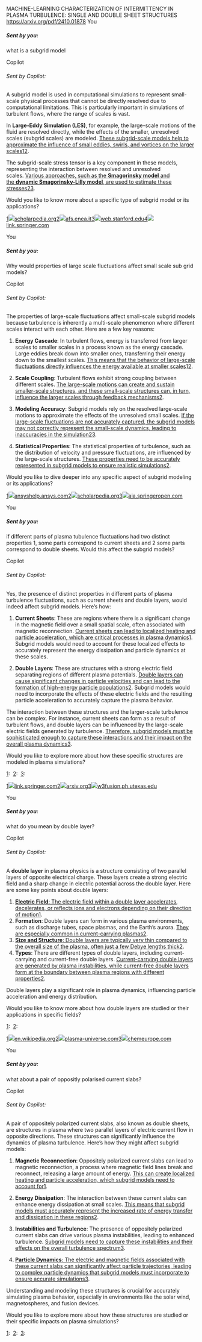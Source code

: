 MACHINE-LEARNING CHARACTERIZATION OF INTERMITTENCY IN PLASMA TURBULENCE: SINGLE AND DOUBLE SHEET STRUCTURES
https://arxiv.org/pdf/2410.01878
You

##### Sent by you:

what is a subgrid model

Copilot

###### Sent by Copilot:

A subgrid model is used in computational simulations to represent small-scale physical processes that cannot be directly resolved due to computational limitations. This is particularly important in simulations of turbulent flows, where the range of scales is vast.

In **Large-Eddy Simulation (LES)**, for example, the large-scale motions of the fluid are resolved directly, while the effects of the smaller, unresolved scales (subgrid scales) are modeled. [These subgrid-scale models help to approximate the influence of small eddies, swirls, and vortices on the larger scales](http://scholarpedia.org/article/Turbulence:_Subgrid-Scale_Modeling)[1](http://scholarpedia.org/article/Turbulence:_Subgrid-Scale_Modeling)[2](https://www.afs.enea.it/project/neptunius/docs/fluent/html/th/node95.htm).

The subgrid-scale stress tensor is a key component in these models, representing the interaction between resolved and unresolved scales. [Various approaches, such as the **Smagorinsky model** and the **dynamic Smagorinsky-Lilly model**, are used to estimate these stresses](http://scholarpedia.org/article/Turbulence:_Subgrid-Scale_Modeling)[2](https://www.afs.enea.it/project/neptunius/docs/fluent/html/th/node95.htm)[3](https://web.stanford.edu/group/ctr/Summer/SP90/05_overview.pdf).

Would you like to know more about a specific type of subgrid model or its applications?

[1![](blob:https://edgeservices.bing.com/bbb7e696-418a-4e95-b8f0-242c69a2c7db)scholarpedia.org](http://scholarpedia.org/article/Turbulence:_Subgrid-Scale_Modeling)[2![](blob:https://edgeservices.bing.com/9647e1dd-2c60-4a35-b341-c8067bfaa276)afs.enea.it](https://www.afs.enea.it/project/neptunius/docs/fluent/html/th/node95.htm)[3![](blob:https://edgeservices.bing.com/613b3ae1-c5b7-4394-8df3-18c661ba4519)web.stanford.edu](https://web.stanford.edu/group/ctr/Summer/SP90/05_overview.pdf)[4![](blob:https://edgeservices.bing.com/0f1d7c41-501e-463b-9f47-332b8835dace)link.springer.com](https://link.springer.com/chapter/10.1007/978-3-642-46395-2_26)

You

##### Sent by you:

Why would properties of large scale fluctuations affect small scale sub grid models?

Copilot

###### Sent by Copilot:

The properties of large-scale fluctuations affect small-scale subgrid models because turbulence is inherently a multi-scale phenomenon where different scales interact with each other. Here are a few key reasons:

1. **Energy Cascade**: In turbulent flows, energy is transferred from larger scales to smaller scales in a process known as the energy cascade. Large eddies break down into smaller ones, transferring their energy down to the smallest scales. [This means that the behavior of large-scale fluctuations directly influences the energy available at smaller scales](https://ansyshelp.ansys.com/public/Views/Secured/corp/v242/en/cfx_mod/i1303019.html)[1](https://ansyshelp.ansys.com/public/Views/Secured/corp/v242/en/cfx_mod/i1303019.html)[2](http://scholarpedia.org/article/Turbulence:_Subgrid-Scale_Modeling).
    
2. **Scale Coupling**: Turbulent flows exhibit strong coupling between different scales. [The large-scale motions can create and sustain smaller-scale structures, and these small-scale structures can, in turn, influence the larger scales through feedback mechanisms](https://ansyshelp.ansys.com/public/Views/Secured/corp/v242/en/cfx_mod/i1303019.html)[2](http://scholarpedia.org/article/Turbulence:_Subgrid-Scale_Modeling).
    
3. **Modeling Accuracy**: Subgrid models rely on the resolved large-scale motions to approximate the effects of the unresolved small scales. [If the large-scale fluctuations are not accurately captured, the subgrid models may not correctly represent the small-scale dynamics, leading to inaccuracies in the simulation](https://ansyshelp.ansys.com/public/Views/Secured/corp/v242/en/cfx_mod/i1303019.html)[2](http://scholarpedia.org/article/Turbulence:_Subgrid-Scale_Modeling)[3](https://aia.springeropen.com/articles/10.1186/s42774-023-00169-7).
    
4. **Statistical Properties**: The statistical properties of turbulence, such as the distribution of velocity and pressure fluctuations, are influenced by the large-scale structures. [These properties need to be accurately represented in subgrid models to ensure realistic simulations](http://scholarpedia.org/article/Turbulence:_Subgrid-Scale_Modeling)[2](http://scholarpedia.org/article/Turbulence:_Subgrid-Scale_Modeling).
    

Would you like to dive deeper into any specific aspect of subgrid modeling or its applications?

[1![](blob:https://edgeservices.bing.com/b4371795-c0de-4025-8cf3-5b41419abe06)ansyshelp.ansys.com](https://ansyshelp.ansys.com/public/Views/Secured/corp/v242/en/cfx_mod/i1303019.html)[2![](blob:https://edgeservices.bing.com/bbb7e696-418a-4e95-b8f0-242c69a2c7db)scholarpedia.org](http://scholarpedia.org/article/Turbulence:_Subgrid-Scale_Modeling)[3![](blob:https://edgeservices.bing.com/821fa25f-e225-46b9-980c-78d364446655)aia.springeropen.com](https://aia.springeropen.com/articles/10.1186/s42774-023-00169-7)

You

##### Sent by you:

if different parts of plasma tubulence fluctuations had two distinct properties 1, some parts correspond to current sheets and 2 some parts correspond to double sheets. Would this affect the subgrid models?

Copilot

###### Sent by Copilot:

Yes, the presence of distinct properties in different parts of plasma turbulence fluctuations, such as current sheets and double layers, would indeed affect subgrid models. Here’s how:

1. **Current Sheets**: These are regions where there is a significant change in the magnetic field over a small spatial scale, often associated with magnetic reconnection. [Current sheets can lead to localized heating and particle acceleration, which are critical processes in plasma dynamics](https://link.springer.com/article/10.1007/s41614-022-00095-z)[1](https://link.springer.com/article/10.1007/s41614-022-00095-z). Subgrid models would need to account for these localized effects to accurately represent the energy dissipation and particle dynamics at these scales.
    
2. **Double Layers**: These are structures with a strong electric field separating regions of different plasma potentials. [Double layers can cause significant changes in particle velocities and can lead to the formation of high-energy particle populations](https://link.springer.com/article/10.1007/s41614-022-00095-z)[2](https://arxiv.org/pdf/2107.09744.pdf). Subgrid models would need to incorporate the effects of these electric fields and the resulting particle acceleration to accurately capture the plasma behavior.
    

The interaction between these structures and the larger-scale turbulence can be complex. For instance, current sheets can form as a result of turbulent flows, and double layers can be influenced by the large-scale electric fields generated by turbulence. [Therefore, subgrid models must be sophisticated enough to capture these interactions and their impact on the overall plasma dynamics](https://w3fusion.ph.utexas.edu/ifs/ifsreports/Plasma_Turbulence_827.pdf)[3](https://w3fusion.ph.utexas.edu/ifs/ifsreports/Plasma_Turbulence_827.pdf).

Would you like to explore more about how these specific structures are modeled in plasma simulations?

[](https://link.springer.com/article/10.1007/s41614-022-00095-z)[1](https://link.springer.com/article/10.1007/s41614-022-00095-z):  [](https://link.springer.com/article/10.1007/s41614-022-00095-z)[2](https://arxiv.org/pdf/2107.09744.pdf):  [](https://link.springer.com/article/10.1007/s41614-022-00095-z)[3](https://w3fusion.ph.utexas.edu/ifs/ifsreports/Plasma_Turbulence_827.pdf): 

[1![](blob:https://edgeservices.bing.com/0f1d7c41-501e-463b-9f47-332b8835dace)link.springer.com](https://link.springer.com/article/10.1007/s41614-022-00095-z)[2![](blob:https://edgeservices.bing.com/cdf1f385-83ed-475e-a107-c15ac5de3911)arxiv.org](https://arxiv.org/pdf/2107.09744.pdf)[3![](blob:https://edgeservices.bing.com/2901cf05-7ce2-41be-a2e5-a9641801170e)w3fusion.ph.utexas.edu](https://w3fusion.ph.utexas.edu/ifs/ifsreports/Plasma_Turbulence_827.pdf)

You

##### Sent by you:

what do you mean by double layer?

Copilot

###### Sent by Copilot:

A **double layer** in plasma physics is a structure consisting of two parallel layers of opposite electrical charge. These layers create a strong electric field and a sharp change in electric potential across the double layer. Here are some key points about double layers:

1. [**Electric Field**: The electric field within a double layer accelerates, decelerates, or reflects ions and electrons depending on their direction of motion](https://en.wikipedia.org/wiki/Double_layer_%28plasma_physics%29)[1](https://en.wikipedia.org/wiki/Double_layer_%28plasma_physics%29).
2. **Formation**: Double layers can form in various plasma environments, such as discharge tubes, space plasmas, and the Earth’s aurora. [They are especially common in current-carrying plasmas](https://en.wikipedia.org/wiki/Double_layer_%28plasma_physics%29)[2](https://www.plasma-universe.com/Double-layer/).
3. [**Size and Structure**: Double layers are typically very thin compared to the overall size of the plasma, often just a few Debye lengths thick](https://en.wikipedia.org/wiki/Double_layer_%28plasma_physics%29)[2](https://www.plasma-universe.com/Double-layer/).
4. **Types**: There are different types of double layers, including current-carrying and current-free double layers. [Current-carrying double layers are generated by plasma instabilities, while current-free double layers form at the boundary between plasma regions with different properties](https://en.wikipedia.org/wiki/Double_layer_%28plasma_physics%29)[2](https://www.plasma-universe.com/Double-layer/).

Double layers play a significant role in plasma dynamics, influencing particle acceleration and energy distribution.

Would you like to know more about how double layers are studied or their applications in specific fields?

[](https://en.wikipedia.org/wiki/Double_layer_%28plasma_physics%29)[1](https://en.wikipedia.org/wiki/Double_layer_%28plasma_physics%29):  [](https://en.wikipedia.org/wiki/Double_layer_%28plasma_physics%29)[2](https://www.plasma-universe.com/Double-layer/): 

[1![](blob:https://edgeservices.bing.com/fa6b606a-0ca0-4259-8e59-82b4f02f3c2e)en.wikipedia.org](https://en.wikipedia.org/wiki/Double_layer_%28plasma_physics%29)[2![](blob:https://edgeservices.bing.com/909ffcad-fe9b-4269-99ed-62279aca437a)plasma-universe.com](https://www.plasma-universe.com/Double-layer/)[3![](blob:https://edgeservices.bing.com/7f7317fd-c19a-45f2-938b-d8b1e8ff90ac)chemeurope.com](https://www.chemeurope.com/en/encyclopedia/Double_layer_%28plasma%29.html)

You

##### Sent by you:

what about a pair of oppositly polarised current slabs?

Copilot

###### Sent by Copilot:

A pair of oppositely polarized current slabs, also known as double sheets, are structures in plasma where two parallel layers of electric current flow in opposite directions. These structures can significantly influence the dynamics of plasma turbulence. Here’s how they might affect subgrid models:

1. **Magnetic Reconnection**: Oppositely polarized current slabs can lead to magnetic reconnection, a process where magnetic field lines break and reconnect, releasing a large amount of energy. [This can create localized heating and particle acceleration, which subgrid models need to account for](https://ocw.mit.edu/courses/22-611j-introduction-to-plasma-physics-i-fall-2003/75c75c5df51f8fba1b2a903fde937ddc_chap5.pdf)[1](https://ocw.mit.edu/courses/22-611j-introduction-to-plasma-physics-i-fall-2003/75c75c5df51f8fba1b2a903fde937ddc_chap5.pdf).
    
2. **Energy Dissipation**: The interaction between these current slabs can enhance energy dissipation at small scales. [This means that subgrid models must accurately represent the increased rate of energy transfer and dissipation in these regions](https://ocw.mit.edu/courses/22-611j-introduction-to-plasma-physics-i-fall-2003/75c75c5df51f8fba1b2a903fde937ddc_chap5.pdf)[2](http://sun.stanford.edu/~sasha/PHYS312/2007/L11/phys312_2007_l11.pdf).
    
3. **Instabilities and Turbulence**: The presence of oppositely polarized current slabs can drive various plasma instabilities, leading to enhanced turbulence. [Subgrid models need to capture these instabilities and their effects on the overall turbulence spectrum](https://ocw.mit.edu/courses/22-611j-introduction-to-plasma-physics-i-fall-2003/75c75c5df51f8fba1b2a903fde937ddc_chap5.pdf)[3](https://arxiv.org/abs/2410.01878).
    
4. [**Particle Dynamics**: The electric and magnetic fields associated with these current slabs can significantly affect particle trajectories, leading to complex particle dynamics that subgrid models must incorporate to ensure accurate simulations](https://arxiv.org/abs/2410.01878)[3](https://arxiv.org/abs/2410.01878).
    

Understanding and modeling these structures is crucial for accurately simulating plasma behavior, especially in environments like the solar wind, magnetospheres, and fusion devices.

Would you like to explore more about how these structures are studied or their specific impacts on plasma simulations?

[](https://ocw.mit.edu/courses/22-611j-introduction-to-plasma-physics-i-fall-2003/75c75c5df51f8fba1b2a903fde937ddc_chap5.pdf)[1](https://ocw.mit.edu/courses/22-611j-introduction-to-plasma-physics-i-fall-2003/75c75c5df51f8fba1b2a903fde937ddc_chap5.pdf):  [](https://ocw.mit.edu/courses/22-611j-introduction-to-plasma-physics-i-fall-2003/75c75c5df51f8fba1b2a903fde937ddc_chap5.pdf)[2](http://sun.stanford.edu/~sasha/PHYS312/2007/L11/phys312_2007_l11.pdf):  [](https://ocw.mit.edu/courses/22-611j-introduction-to-plasma-physics-i-fall-2003/75c75c5df51f8fba1b2a903fde937ddc_chap5.pdf)[3](https://arxiv.org/abs/2410.01878):